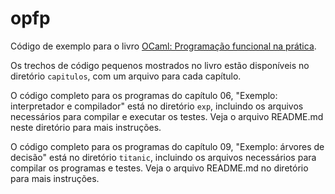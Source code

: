 opfp
====

Código de exemplo para o livro
[OCaml: Programação funcional na prática](http://www.casadocodigo.com.br/products/livro-ocaml).

Os trechos de código pequenos mostrados no livro estão disponíveis no diretório
`capitulos`, com um arquivo para cada capítulo.

O código completo para os
programas do capítulo 06, "Exemplo: interpretador e compilador" está no
diretório `exp`, incluindo os arquivos necessários para compilar e executar
os testes. Veja o arquivo README.md neste diretório para mais instruções.

O código completo para os programas do capítulo 09, "Exemplo: árvores de decisão"
está no diretório `titanic`, incluindo os arquivos necessários para compilar os
programas e testes. Veja o arquivo README.md no diretório para mais instruções.
